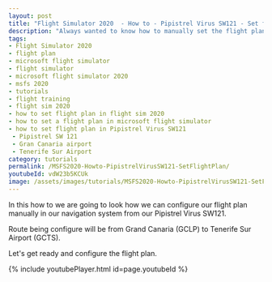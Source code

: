 ```yaml
---
layout: post
title: "Flight Simulator 2020  - How to - Pipistrel Virus SW121 - Set flight plan"
description: "Always wanted to know how to manually set the flight plan in a Pipistrel Virus SW121 than you found the right resource."
tags:
- Flight Simulator 2020
- flight plan
- microsoft flight simulator
- flight simulator
- microsoft flight simulator 2020
- msfs 2020
- tutorials
- flight training
- flight sim 2020
- how to set flight plan in flight sim 2020
- how to set a flight plan in microsoft flight simulator
- how to set flight plan in Pipistrel Virus SW121
 - Pipistrel SW 121
 - Gran Canaria airport
 - Tenerife Sur Airport
category: tutorials
permalink: /MSFS2020-Howto-PipistrelVirusSW121-SetFlightPlan/
youtubeId: vdW23b5KCUk
image: /assets/images/tutorials/MSFS2020-Howto-PipistrelVirusSW121-SetFlightPlan.jpg
---
```

In this how to we are going to look how we can configure our flight plan manually in our navigation system from our  Pipistrel Virus SW121. 

Route being configure will be from Grand Canaria (GCLP) to Tenerife Sur Airport (GCTS).

Let's get ready and configure the flight plan.

{% include youtubePlayer.html id=page.youtubeId %}